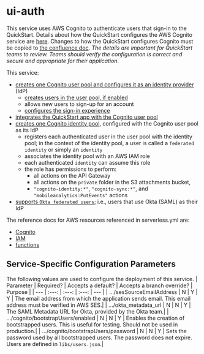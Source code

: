 # ui-auth

This service uses AWS Cognito to authenticate users that sign-in to the QuickStart. Details about how the QuickStart configures the AWS Cognito service are [here](https://confluenceent.cms.gov/x/uKufEw). Changes to how the QuickStart configures Cognito must be copied to [the confluence doc](https://confluenceent.cms.gov/x/uKufEw). _The details are important for QuickStart teams to review. Teams should verify the configuration is correct and secure and appropriate for their application_.

This service:

- [creates one Cognito user pool and configures it as an identity provider](https://confluenceent.cms.gov/x/uKufEw#QuickStartService:uiauth-CognitoUserPool) (IdP)
  - [creates users in the user pool, if enabled](https://confluenceent.cms.gov/x/uKufEw#QuickStartService:uiauth-BootstrappedUsers)
  - allows new users to sign-up for an account
  - [configures the sign-in experience](https://confluenceent.cms.gov/x/uKufEw#QuickStartService:uiauth-Sign-InExperience:HostedUI)
- [integrates the QuickStart app with the Cognito user pool](https://confluenceent.cms.gov/x/uKufEw#QuickStartService:uiauth-CognitoUserPoolClient)
- [creates one Cognito identity pool](https://confluenceent.cms.gov/x/uKufEw#QuickStartService:uiauth-CognitoIdentityPool), configured with the Cognito user pool as its IdP
  - registers each authenticated user in the user pool with the identity pool; in the context of the identity pool, a user is called a `federated identity` or simply an `identity`
  - associates the identity pool with an AWS IAM role
  - each authenticated `identity` can assume this role
  - the role has permissions to perform:
    - all actions on the API Gateway
    - all actions on the `private` folder in the S3 attachments bucket,
    - `"cognito-identity:*"`, `"cognito-sync:*"`, and `"mobileanalytics:PutEvents"` actions
- [supports `Okta federated users`](https://confluenceent.cms.gov/x/uKufEw#QuickStartService:uiauth-Sign-InExperience:Okta); i.e., users that use Okta (SAML) as their IdP

The reference docs for AWS resources referenced in serverless.yml are:

- [Cognito](https://docs.aws.amazon.com/AWSCloudFormation/latest/UserGuide/AWS_Cognito.html)
- [IAM](https://docs.aws.amazon.com/AWSCloudFormation/latest/UserGuide/AWS_IAM.html)
- [functions](https://www.serverless.com/framework/docs/providers/aws/guide/functions)

## Service-Specific Configuration Parameters

The following values are used to configure the deployment of this service.
| Parameter | Required? | Accepts a default? | Accepts a branch override? | Purpose |
| --- | :---: | :---: | :---: | --- |
| .../sesSourceEmailAddress | N | Y | Y | The email address from which the application sends email. This email address must be verified in AWS SES.|
| .../okta_metadata_url | N | N | Y | The SAML Metadata URL for Okta, provided by the Okta team.|
| .../cognito/bootstrapUsers/enabled | N | N | Y | Enables the creation of bootstrapped users. This is useful for testing. Should not be used in production.|
| .../cognito/bootstrapUsers/password | N | N | Y | Sets the password used by all bootstrapped users. The password does not expire. Users are defined in `libs/users.json`.|
